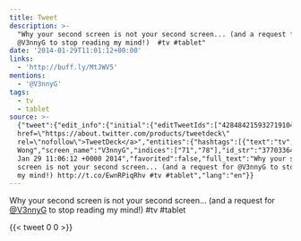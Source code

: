 ```yaml
---
title: Tweet
description: >-
  "Why your second screen is not your second screen... (and a request for
  @V3nnyG to stop reading my mind!)  #tv #tablet"
date: '2014-01-29T11:01:12+00:00'
links:
  - 'http://buff.ly/MtJWV5'
mentions:
  - '@V3nnyG'
tags:
  - tv
  - tablet
source: >-
  {"tweet":{"edit_info":{"initial":{"editTweetIds":["428484215932719104"],"editableUntil":"2014-01-29T12:06:12.587Z","editsRemaining":"5","isEditEligible":true}},"retweeted":false,"source":"<a
  href=\"https://about.twitter.com/products/tweetdeck\"
  rel=\"nofollow\">TweetDeck</a>","entities":{"hashtags":[{"text":"tv","indices":["128","131"]},{"text":"tablet","indices":["132","139"]}],"symbols":[],"user_mentions":[{"name":"Ven
  Wong","screen_name":"V3nnyG","indices":["71","78"],"id_str":"37703364","id":"37703364"}],"urls":[{"url":"http://t.co/EwnRPiqRhv","expanded_url":"http://buff.ly/MtJWV5","display_url":"buff.ly/MtJWV5","indices":["105","127"]}]},"display_text_range":["0","139"],"favorite_count":"0","id_str":"428484215932719104","truncated":false,"retweet_count":"0","id":"428484215932719104","possibly_sensitive":false,"created_at":"Wed
  Jan 29 11:06:12 +0000 2014","favorited":false,"full_text":"Why your second
  screen is not your second screen... (and a request for @V3nnyG to stop reading
  my mind!) http://t.co/EwnRPiqRhv #tv #tablet","lang":"en"}}
---
```

Why your second screen is not your second screen... (and a request for [@V3nnyG](https://twitter.com/@V3nnyG) to stop reading my mind!)  #tv #tablet
    
{{< tweet 0 0 >}}
    
